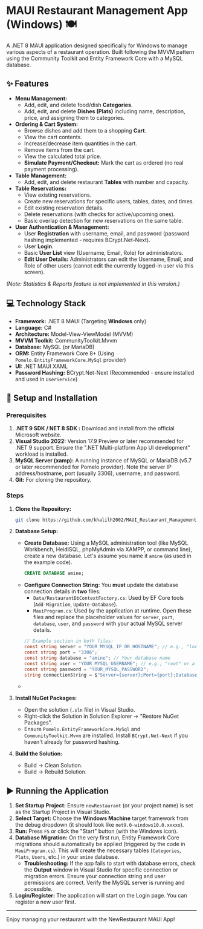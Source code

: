 # MAUI Restaurant Management App (Windows) 🍽️

A .NET 8 MAUI application designed specifically for Windows to manage various aspects of a restaurant operation. Built following the MVVM pattern using the Community Toolkit and Entity Framework Core with a MySQL database.

## ✨ Features

*   **Menu Management:**
    *   Add, edit, and delete food/dish **Categories**.
    *   Add, edit, and delete **Dishes (Plats)** including name, description, price, and assigning them to categories.
*   **Ordering & Cart System:**
    *   Browse dishes and add them to a shopping **Cart**.
    *   View the cart contents.
    *   Increase/decrease item quantities in the cart.
    *   Remove items from the cart.
    *   View the calculated total price.
    *   **Simulate Payment/Checkout:** Mark the cart as ordered (no real payment processing).
*   **Table Management:**
    *   Add, edit, and delete restaurant **Tables** with number and capacity.
*   **Table Reservations:**
    *   View existing reservations.
    *   Create new reservations for specific users, tables, dates, and times.
    *   Edit existing reservation details.
    *   Delete reservations (with checks for active/upcoming ones).
    *   Basic overlap detection for new reservations on the same table.
*   **User Authentication & Management:**
    *   User **Registration** with username, email, and password (password hashing implemented - requires BCrypt.Net-Next).
    *   User **Login**.
    *   Basic **User List** view (Username, Email, Role) for administrators.
    *   **Edit User Details:** Administrators can edit the Username, Email, and Role of other users (cannot edit the currently logged-in user via this screen).

*(Note: Statistics & Reports feature is not implemented in this version.)*

## 💻 Technology Stack

*   **Framework:** .NET 8 MAUI (Targeting **Windows** only)
*   **Language:** C#
*   **Architecture:** Model-View-ViewModel (MVVM)
*   **MVVM Toolkit:** CommunityToolkit.Mvvm
*   **Database:** MySQL (or MariaDB)
*   **ORM:** Entity Framework Core 8+ (Using `Pomelo.EntityFrameworkCore.MySql` provider)
*   **UI:** .NET MAUI XAML
*   **Password Hashing:** BCrypt.Net-Next (Recommended - ensure installed and used in `UserService`)

## 🚀 Setup and Installation

### Prerequisites

1.  **.NET 9 SDK / NET 8 SDK :** Download and install from the official Microsoft website.
2.  **Visual Studio 2022:** Version 17.9 Preview or later recommended for .NET 9 support. Ensure the ".NET Multi-platform App UI development" workload is installed.
3.  **MySQL Server (xamp):** A running instance of MySQL or MariaDB (v5.7 or later recommended for Pomelo provider). Note the server IP address/hostname, port (usually 3306), username, and password.
4.  **Git:** For cloning the repository.

### Steps

1.  **Clone the Repository:**
    ```bash
    git clone https://github.com/khalilh2002/MAUI_Restaurant_Management.git
    ```

2.  **Database Setup:**
    *   **Create Database:** Using a MySQL administration tool (like MySQL Workbench, HeidiSQL, phpMyAdmin via XAMPP, or command line), create a new database. Let's assume you name it `amine` (as used in the example code).
        ```sql
        CREATE DATABASE amine;
        ```
    *   **Configure Connection String:** You **must** update the database connection details in **two** files:
        *   `Data/RestaurantDbContextFactory.cs`: Used by EF Core tools (`Add-Migration`, `Update-Database`).
        *   `MauiProgram.cs`: Used by the application at runtime.
        Open these files and replace the placeholder values for `server`, `port`, `database`, `user`, and `password` with your actual MySQL server details.
        ```csharp
        // Example section in both files:
        const string server = "YOUR_MYSQL_IP_OR_HOSTNAME"; // e.g., "localhost", "192.168.0.30"
        const string port = "3306";
        const string database = "amine"; // Your database name
        const string user = "YOUR_MYSQL_USERNAME"; // e.g., "root" or a dedicated user
        const string password = "YOUR_MYSQL_PASSWORD";
        string connectionString = $"Server={server};Port={port};Database={database};Uid={user};Pwd={password};";
        ```
    *  

3.  **Install NuGet Packages:**
    *   Open the solution (`.sln` file) in Visual Studio.
    *   Right-click the Solution in Solution Explorer -> "Restore NuGet Packages".
    *   Ensure `Pomelo.EntityFrameworkCore.MySql` and `CommunityToolkit.Mvvm` are installed. Install `BCrypt.Net-Next` if you haven't already for password hashing.

4.  **Build the Solution:**
    *   Build -> Clean Solution.
    *   Build -> Rebuild Solution.

## ▶️ Running the Application

1.  **Set Startup Project:** Ensure `newRestaurant` (or your project name) is set as the Startup Project in Visual Studio.
2.  **Select Target:** Choose the **Windows Machine** target framework from the debug dropdown (it should look like `net9.0-windows10.0.xxxxx`).
3.  **Run:** Press `F5` or click the "Start" button (with the Windows icon).
4.  **Database Migration:** On the very first run, Entity Framework Core migrations should automatically be applied (triggered by the code in `MauiProgram.cs`). This will create the necessary tables (`Categories`, `Plats`, `Users`, etc.) in your `amine` database.
    *   **Troubleshooting:** If the app fails to start with database errors, check the **Output** window in Visual Studio for specific connection or migration errors. Ensure your connection string and user permissions are correct. Verify the MySQL server is running and accessible.
5.  **Login/Register:** The application will start on the Login page. You can register a new user first.

---

Enjoy managing your restaurant with the NewRestaurant MAUI App!
